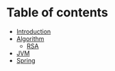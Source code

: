 # Table of contents

* [Introduction](README.md)
* [Algorithm](RMADME.md)
  * [RSA](algorithm/rsa.md)
* [JVM]()
  <!-- * [JVM Tuning] -->
* [Spring]()
